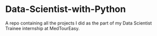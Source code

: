 # Data-Scientist-with-Python
A repo containing all the projects I did as the part of my Data Scientist Trainee internship at MedTourEasy.
